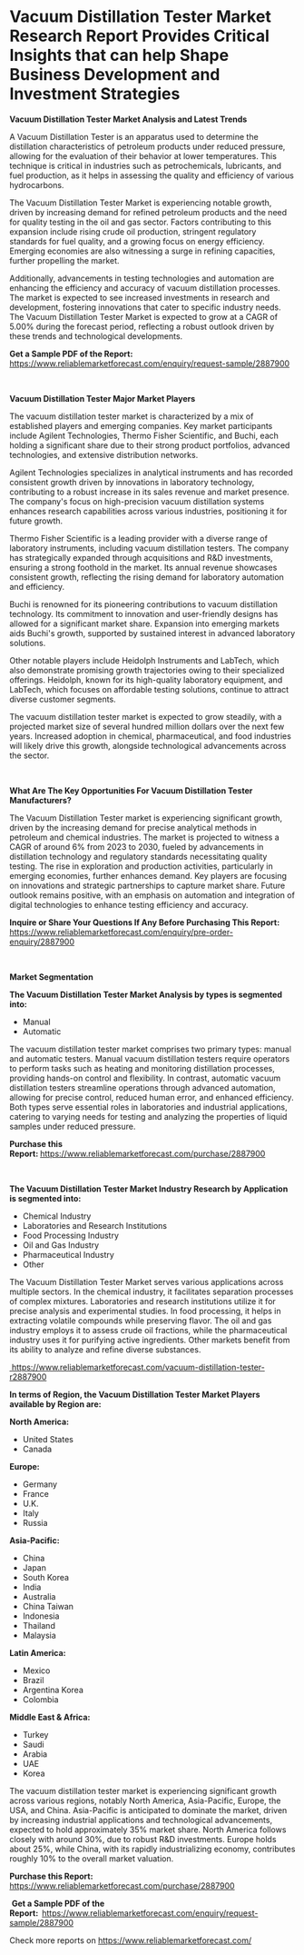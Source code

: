 <p><h1>Vacuum Distillation Tester Market Research Report Provides Critical Insights that can help Shape Business Development and Investment Strategies</h1></p><p><strong>Vacuum Distillation Tester Market Analysis and Latest Trends</strong></p>
<p><p>A Vacuum Distillation Tester is an apparatus used to determine the distillation characteristics of petroleum products under reduced pressure, allowing for the evaluation of their behavior at lower temperatures. This technique is critical in industries such as petrochemicals, lubricants, and fuel production, as it helps in assessing the quality and efficiency of various hydrocarbons.</p><p>The Vacuum Distillation Tester Market is experiencing notable growth, driven by increasing demand for refined petroleum products and the need for quality testing in the oil and gas sector. Factors contributing to this expansion include rising crude oil production, stringent regulatory standards for fuel quality, and a growing focus on energy efficiency. Emerging economies are also witnessing a surge in refining capacities, further propelling the market.</p><p>Additionally, advancements in testing technologies and automation are enhancing the efficiency and accuracy of vacuum distillation processes. The market is expected to see increased investments in research and development, fostering innovations that cater to specific industry needs. The Vacuum Distillation Tester Market is expected to grow at a CAGR of 5.00% during the forecast period, reflecting a robust outlook driven by these trends and technological developments.</p></p>
<p><strong>Get a Sample PDF of the Report:&nbsp;</strong> <a href="https://www.reliablemarketforecast.com/enquiry/request-sample/2887900?utm_campaign=2533&utm_medium=2&utm_source=Github&utm_content=ia&utm_term=14032025&utm_id=vacuum-distillation-tester">https://www.reliablemarketforecast.com/enquiry/request-sample/2887900</a></p>
<p>&nbsp;</p>
<p><strong>Vacuum Distillation Tester Major Market Players</strong></p>
<p><p>The vacuum distillation tester market is characterized by a mix of established players and emerging companies. Key market participants include Agilent Technologies, Thermo Fisher Scientific, and Buchi, each holding a significant share due to their strong product portfolios, advanced technologies, and extensive distribution networks.</p><p>Agilent Technologies specializes in analytical instruments and has recorded consistent growth driven by innovations in laboratory technology, contributing to a robust increase in its sales revenue and market presence. The company's focus on high-precision vacuum distillation systems enhances research capabilities across various industries, positioning it for future growth.</p><p>Thermo Fisher Scientific is a leading provider with a diverse range of laboratory instruments, including vacuum distillation testers. The company has strategically expanded through acquisitions and R&D investments, ensuring a strong foothold in the market. Its annual revenue showcases consistent growth, reflecting the rising demand for laboratory automation and efficiency.</p><p>Buchi is renowned for its pioneering contributions to vacuum distillation technology. Its commitment to innovation and user-friendly designs has allowed for a significant market share. Expansion into emerging markets aids Buchi's growth, supported by sustained interest in advanced laboratory solutions.</p><p>Other notable players include Heidolph Instruments and LabTech, which also demonstrate promising growth trajectories owing to their specialized offerings. Heidolph, known for its high-quality laboratory equipment, and LabTech, which focuses on affordable testing solutions, continue to attract diverse customer segments.</p><p>The vacuum distillation tester market is expected to grow steadily, with a projected market size of several hundred million dollars over the next few years. Increased adoption in chemical, pharmaceutical, and food industries will likely drive this growth, alongside technological advancements across the sector.</p></p>
<p>&nbsp;</p>
<p><strong>What Are The Key Opportunities For Vacuum Distillation Tester Manufacturers?</strong></p>
<p><p>The Vacuum Distillation Tester market is experiencing significant growth, driven by the increasing demand for precise analytical methods in petroleum and chemical industries. The market is projected to witness a CAGR of around 6% from 2023 to 2030, fueled by advancements in distillation technology and regulatory standards necessitating quality testing. The rise in exploration and production activities, particularly in emerging economies, further enhances demand. Key players are focusing on innovations and strategic partnerships to capture market share. Future outlook remains positive, with an emphasis on automation and integration of digital technologies to enhance testing efficiency and accuracy.</p></p>
<p><strong>Inquire or Share Your Questions If Any Before Purchasing This Report:</strong> <a href="https://www.reliablemarketforecast.com/enquiry/pre-order-enquiry/2887900?utm_campaign=2533&utm_medium=2&utm_source=Github&utm_content=ia&utm_term=14032025&utm_id=vacuum-distillation-tester">https://www.reliablemarketforecast.com/enquiry/pre-order-enquiry/2887900</a></p>
<p>&nbsp;</p>
<p><strong>Market Segmentation</strong></p>
<p><strong>The Vacuum Distillation Tester Market Analysis by types is segmented into:</strong></p>
<p><ul><li>Manual</li><li>Automatic</li></ul></p>
<p><p>The vacuum distillation tester market comprises two primary types: manual and automatic testers. Manual vacuum distillation testers require operators to perform tasks such as heating and monitoring distillation processes, providing hands-on control and flexibility. In contrast, automatic vacuum distillation testers streamline operations through advanced automation, allowing for precise control, reduced human error, and enhanced efficiency. Both types serve essential roles in laboratories and industrial applications, catering to varying needs for testing and analyzing the properties of liquid samples under reduced pressure.</p></p>
<p><strong>Purchase this Report:&nbsp;</strong><a href="https://www.reliablemarketforecast.com/purchase/2887900?utm_campaign=2533&utm_medium=2&utm_source=Github&utm_content=ia&utm_term=14032025&utm_id=vacuum-distillation-tester">https://www.reliablemarketforecast.com/purchase/2887900</a></p>
<p>&nbsp;</p>
<p><strong>The Vacuum Distillation Tester Market Industry Research by Application is segmented into:</strong></p>
<p><ul><li>Chemical Industry</li><li>Laboratories and Research Institutions</li><li>Food Processing Industry</li><li>Oil and Gas Industry</li><li>Pharmaceutical Industry</li><li>Other</li></ul></p>
<p><p>The Vacuum Distillation Tester Market serves various applications across multiple sectors. In the chemical industry, it facilitates separation processes of complex mixtures. Laboratories and research institutions utilize it for precise analysis and experimental studies. In food processing, it helps in extracting volatile compounds while preserving flavor. The oil and gas industry employs it to assess crude oil fractions, while the pharmaceutical industry uses it for purifying active ingredients. Other markets benefit from its ability to analyze and refine diverse substances.</p></p>
<p><a href="https://www.reliablemarketforecast.com/vacuum-distillation-tester-r2887900?utm_campaign=2533&utm_medium=2&utm_source=Github&utm_content=ia&utm_term=14032025&utm_id=vacuum-distillation-tester">&nbsp;https://www.reliablemarketforecast.com/vacuum-distillation-tester-r2887900</a></p>
<p><strong>In terms of Region, the Vacuum Distillation Tester Market Players available by Region are:</strong></p>
<p>
    <p> <strong> North America: </strong>
        <ul>
            <li>United States</li>
            <li>Canada</li>
        </ul>
        </p> 
    <p> <strong> Europe: </strong>
        <ul>
            <li>Germany</li>
            <li>France</li>
            <li>U.K.</li>
            <li>Italy</li>
            <li>Russia</li>
        </ul>
        </p> 
    <p> <strong> Asia-Pacific: </strong>
        <ul>
            <li>China</li>
            <li>Japan</li>
            <li>South Korea</li>
            <li>India</li>
            <li>Australia</li>
            <li>China Taiwan</li>
            <li>Indonesia</li>
            <li>Thailand</li>
            <li>Malaysia</li>
        </ul>
        </p> 
    <p> <strong> Latin America: </strong>
        <ul>
            <li>Mexico</li>
            <li>Brazil</li>
            <li>Argentina Korea</li>
            <li>Colombia</li>
        </ul>
        </p> 
    <p> <strong> Middle East & Africa: </strong>
        <ul>
            <li>Turkey</li>
            <li>Saudi</li>
            <li>Arabia</li>
            <li>UAE</li>
            <li>Korea</li>
        </ul>
    </p>
    </p>
<p><p>The vacuum distillation tester market is experiencing significant growth across various regions, notably North America, Asia-Pacific, Europe, the USA, and China. Asia-Pacific is anticipated to dominate the market, driven by increasing industrial applications and technological advancements, expected to hold approximately 35% market share. North America follows closely with around 30%, due to robust R&D investments. Europe holds about 25%, while China, with its rapidly industrializing economy, contributes roughly 10% to the overall market valuation.</p></p>
<p><strong>Purchase this Report: </strong><a href="https://www.reliablemarketforecast.com/purchase/2887900?utm_campaign=2533&utm_medium=2&utm_source=Github&utm_content=ia&utm_term=14032025&utm_id=vacuum-distillation-tester">https://www.reliablemarketforecast.com/purchase/2887900</a></p>
<p>&nbsp;<strong>Get a Sample PDF of the Report:&nbsp;&nbsp;</strong><a href="https://www.reliablemarketforecast.com/enquiry/request-sample/2887900?utm_campaign=2533&utm_medium=2&utm_source=Github&utm_content=ia&utm_term=14032025&utm_id=vacuum-distillation-tester">https://www.reliablemarketforecast.com/enquiry/request-sample/2887900</a></p>
<p><strong></strong></p>
<p>Check more reports on <a href="https://www.reliablemarketforecast.com/?utm_campaign=2533&utm_medium=2&utm_source=Github&utm_content=ia&utm_term=14032025&utm_id=vacuum-distillation-tester">https://www.reliablemarketforecast.com/</a></p>